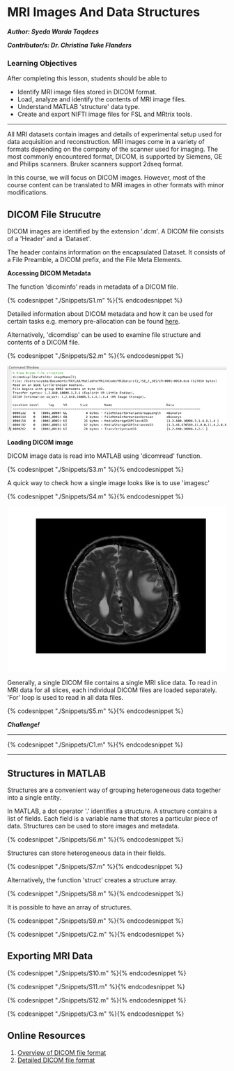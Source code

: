 # MRI Images And Data Structures

***Author: Syeda Warda Taqdees***

***Contributor/s: Dr. Christina Tuke Flanders***


### Learning Objectives

After completing this lesson, students should be able to

*   Identify MRI image files stored in DICOM format.
*   Load, analyze and identify the contents of MRI image files.
*   Understand MATLAB 'structure' data type.
*   Create and export NIFTI image files for FSL and MRtrix tools.  
_______________________________________________________________

All MRI datasets contain images and details of experimental setup used for data acquisition and reconstruction. MRI images come in a variety of formats depending on the company of the scanner used for imaging. The most commonly encountered format, DICOM, is supported by Siemens, GE and Philips scanners. Bruker scanners support 2dseq format. 

In this course, we will focus on DICOM images. However, most of the course content can be translated to MRI images in other formats with minor modifications.

## DICOM File Strucutre

DICOM images are identified by the extension '.dcm'. A DICOM file consists of a 'Header' and a 'Dataset'. 

The header contains information on the encapsulated Dataset. It consists of a File Preamble, a DICOM prefix, and the File Meta Elements. 

**Accessing DICOM Metadata**

The function 'dicominfo' reads in metadata of a DICOM file.

 {% codesnippet "./Snippets/S1.m" %}{% endcodesnippet %}

Detailed information about DICOM metadata  and how it can be used for certain tasks e.g. memory pre-allocation can be found [here](http://au.mathworks.com/company/newsletters/articles/accessing-data-in-dicom-files.html).

Alternatively, 'dicomdisp' can be used to examine file structure and contents of a DICOM file.

{% codesnippet "./Snippets/S2.m" %}{% endcodesnippet %}

![](./BookImages/DicomInfoImg.tiff)

**Loading DICOM image**

DICOM image data is read into MATLAB using 'dicomread' function.

{% codesnippet "./Snippets/S3.m" %}{% endcodesnippet %}

A quick way to check how a single image looks like is to use 'imagesc'

{% codesnippet "./Snippets/S4.m" %}{% endcodesnippet %}

![](./BookImages/SingleBrainSlice.tiff)

Generally, a single DICOM file contains a single MRI slice data. To read in MRI data for all slices, each individual DICOM files are loaded separately. 'For' loop is used to read in all data files. 

{% codesnippet "./Snippets/S5.m" %}{% endcodesnippet %}

***Challenge!***
_________________________________________________________________
{% codesnippet "./Snippets/C1.m" %}{% endcodesnippet %}
_________________________________________________________________

## Structures in MATLAB

Structures are a convenient way of grouping heterogeneous data together into a single entity.

In MATLAB, a dot operator '.' identifies a structure. A structure contains a list of fields. Each field is a variable name that stores a particular piece of data. Structures can be used to store images and metadata.
 
{% codesnippet "./Snippets/S6.m" %}{% endcodesnippet %}

Structures can store heterogeneous data in their fields.

{% codesnippet "./Snippets/S7.m" %}{% endcodesnippet %}

Alternatively, the function 'struct' creates a structure array.

{% codesnippet "./Snippets/S8.m" %}{% endcodesnippet %}
 
 It is possible to have an array of structures. 

{% codesnippet "./Snippets/S9.m" %}{% endcodesnippet %}

{% codesnippet "./Snippets/C2.m" %}{% endcodesnippet %}


## Exporting MRI Data

{% codesnippet "./Snippets/S10.m" %}{% endcodesnippet %}

{% codesnippet "./Snippets/S11.m" %}{% endcodesnippet %}

{% codesnippet "./Snippets/S12.m" %}{% endcodesnippet %}

{% codesnippet "./Snippets/C3.m" %}{% endcodesnippet %}


## Online Resources

1. [Overview of DICOM file format](https://www.leadtools.com/help/leadtools/v19/dicom/clib/introstruct.html)
2. [Detailed DICOM file format](http://dicom.nema.org/dicom/2013/output/chtml/part10/PS3.10.html)






